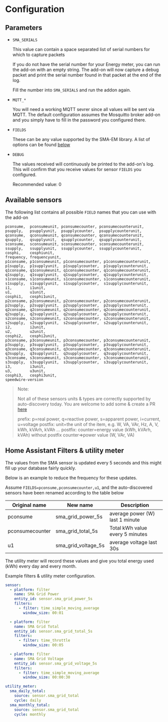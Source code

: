 # Configuration

## Parameters

- `SMA_SERIALS`

  This value can contain a space separated list of serial numbers for which to capture
  packets

  If you do not have the serial number for your Energy meter, you can run the add-on
  with an empty string. The add-on will now capture a debug packet and print the serial
  number found in that packet at the end of the log.

  Fill the number into `SMA_SERIALS` and run the addon again.

- `MQTT_*`

  You will need a working MQTT sevrer since all values will be sent via MQTT.
  The default configuration assumes the Mosquitto broker add-on and you simply have to
  fill in the password you configured there.

- `FIELDS`

  These can be any value supported by the SMA-EM library. A list of options can be found
  [below](*available-sensors)

- `DEBUG`

  The values received will continuously be printed to the add-on's log. This will confirm
  that you receive values for sensor `FIELDS` you configured.

  Recommended value: 0

## Available sensors

The following list contains all possible `FIELD` names that you can use with the add-on

```text
pconsume,  pconsumeunit, pconsumecounter, pconsumecounterunit,
psupply,   psupplyunit,  psupplycounter,  psupplycounterunit,
qconsume,  qconsumeunit, qconsumecounter, qconsumecounterunit,
qsupply,   qsupplyunit,  qsupplycounter,  qsupplycounterunit,
sconsume,  sconsumeunit, sconsumecounter, sconsumecounterunit,
ssupply,   ssupplyunit,  ssupplycounter,  ssupplycounterunit,
cosphi,    cosphiunit,
frequency, frequencyunit,
p1consume, p1consumeunit, p1consumecounter, p1consumecounterunit,
p1supply,  p1supplyunit,  p1supplycounter,  p1supplycounterunit,
q1consume, q1consumeunit, q1consumecounter, q1consumecounterunit,
q1supply,  q1supplyunit,  q1supplycounter,  q1supplycounterunit,
s1consume, s1consumeunit, s1consumecounter, s1consumecounterunit,
s1supply,  s1supplyunit,  s1supplycounter,  s1supplycounterunit,
i1,        i1unit,
u1,        u1unit,
cosphi1,   cosphi1unit,
p2consume, p2consumeunit, p2consumecounter, p2consumecounterunit,
p2supply,  p2supplyunit,  p2supplycounter,  p2supplycounterunit,
q2consume, q2consumeunit, q2consumecounter, q2consumecounterunit,
q2supply,  q2supplyunit,  q2supplycounter,  q2supplycounterunit,
s2consume, s2consumeunit, s2consumecounter, s2consumecounterunit,
s2supply,  s2supplyunit,  s2supplycounter,  s2supplycounterunit,
i2,        i2unit,
u2,        u2unit,
cosphi2,   cosphi2unit,
p3consume, p3consumeunit, p3consumecounter, p3consumecounterunit,
p3supply,  p3supplyunit,  p3supplycounter,  p3supplycounterunit,
q3consume, q3consumeunit, q3consumecounter, q3consumecounterunit,
q3supply,  q3supplyunit,  q3supplycounter,  q3supplycounterunit,
s3consume, s3consumeunit, s3consumecounter, s3consumecounterunit,
s3supply,  s3supplyunit,  s3supplycounter,  s3supplycounterunit,
i3,        i3unit,
u3,        u3unit,
cosphi3,   cosphi3unit,
speedwire-version
```

> Note:
>
> Not all of these sensors units & types are correctly supported by auto-discovery
> today. You are welcome to add some & create a PR [here](https://github.com/kellerza/hassio-sma-em/blob/main/sma-em/run.py#L21)
>
> prefix: p=real power, q=reactive power, s=apparent power, i=current, u=voltage
> postfix: unit=the unit of the item, e.g. W, VA, VAr, Hz, A, V, kWh, kVArh, kVAh ...
> postfix: counter=energy value (kWh, kVArh, kVAh)
> without postfix counter=>power value (W, VAr, VA)

## Home Assistant Filters & utility meter

The values from the SMA sensor is updated every 5 seconds and this might fill up your
database fairly quickly.

Below is an example to reduce the frequency for these updates.

Assume `FIELDS=pconsume,pconsumecounter,u1`, and the auto-discovered sensors have been
renamed according to the table below

| Original name   | New name            | Description                     |
| --------------- | ------------------- | ------------------------------- |
| pconsume        | sma_grid_power_5s   | average power (W) last 1 minute |
| pconsumecounter | sma_grid_total_5s   | Total kWh value every 5 minutes |
| u1              | sma_grid_voltage_5s | average voltage last 30s        |

The utility meter will record these values and give you total energy used (kWh) every
day and every month.

Example filters & utility meter configuration.

```yaml
sensor:
  - platform: filter
    name: SMA Grid Power
    entity_id: sensor.sma_grid_power_5s
    filters:
      - filter: time_simple_moving_average
        window_size: 00:01

  - platform: filter
    name: SMA Grid Total
    entity_id: sensor.sma_grid_total_5s
    filters:
      - filter: time_throttle
        window_size: 00:05

  - platform: filter
    name: SMA Grid Voltage
    entity_id: sensor.sma_grid_voltage_5s
    filters:
      - filter: time_simple_moving_average
        window_size: 00:00:30

utility_meter:
  sma_daily_total:
    source: sensor.sma_grid_total
    cycle: daily
  sma_monthly_total:
    source: sensor.sma_grid_total
    cycle: monthly
```

